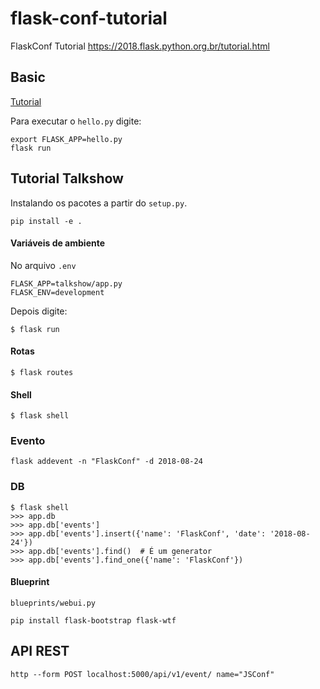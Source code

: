 # flask-conf-tutorial

FlaskConf Tutorial https://2018.flask.python.org.br/tutorial.html

## Basic

[Tutorial](https://docs.google.com/presentation/d/1evXzneWfo9MeAbSu5mwBmKjvnTLnT1eYBfv7Ce9PoHE/edit#slide=id.p2)

Para executar o `hello.py` digite:

```
export FLASK_APP=hello.py
flask run
```

## Tutorial Talkshow

Instalando os pacotes a partir do `setup.py`.

```
pip install -e .
```

#### Variáveis de ambiente

No arquivo `.env`

```
FLASK_APP=talkshow/app.py
FLASK_ENV=development
```

Depois digite:

```
$ flask run
```

#### Rotas

```
$ flask routes
```

#### Shell

```
$ flask shell
```

### Evento

```
flask addevent -n "FlaskConf" -d 2018-08-24
```

### DB

```
$ flask shell
>>> app.db
>>> app.db['events']
>>> app.db['events'].insert({'name': 'FlaskConf', 'date': '2018-08-24'})
>>> app.db['events'].find()  # É um generator
>>> app.db['events'].find_one({'name': 'FlaskConf'})
```



#### Blueprint

```
blueprints/webui.py
```

```
pip install flask-bootstrap flask-wtf
```


## API REST

```
http --form POST localhost:5000/api/v1/event/ name="JSConf"
```

